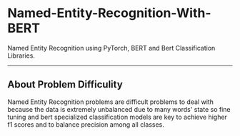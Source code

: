 # Named-Entity-Recognition-With-BERT
Named Entity Recognition using PyTorch, BERT and Bert Classification Libraries.

---
## About Problem Difficulity
Named Entity Recognition problems are difficult problems to deal with because the data is extremely unbalanced due to many words' state so fine tuning and bert specialized classification models are key to achieve higher f1 scores and to balance precision among all classes.  
